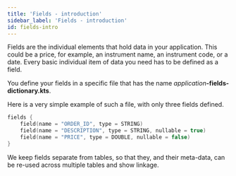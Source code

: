 ```yaml
---
title: 'Fields - introduction'
sidebar_label: 'Fields - introduction'
id: fields-intro
---
```


Fields are the individual elements that hold data in your application. This could be a price, for example, an instrument name, an instrument code, or a date. Every basic individual item of data you need has to be defined as a field.  

You define your fields in  a specific file that has the name _application_**-fields-dictionary.kts**.

Here is a very simple example of such a file, with only three fields defined.

```kotlin
fields {
    field(name = "ORDER_ID", type = STRING)
    field(name = "DESCRIPTION", type = STRING, nullable = true)
    field(name = "PRICE", type = DOUBLE, nullable = false)
}
```

We keep fields separate from tables, so that they, and their meta-data, can be re-used across multiple tables and show linkage.